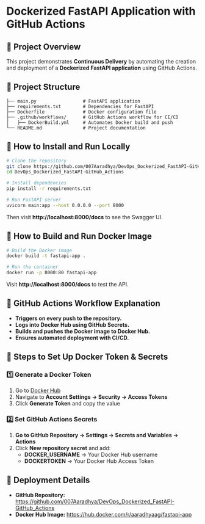 # Dockerized FastAPI Application with GitHub Actions

## 📌 Project Overview
This project demonstrates **Continuous Delivery** by automating the creation and deployment of a **Dockerized FastAPI application** using GitHub Actions.

## 📂 Project Structure
```
├── main.py                 # FastAPI application
├── requirements.txt        # Dependencies for FastAPI
├── Dockerfile              # Docker configuration file
├── .github/workflows/      # GitHub Actions workflow for CI/CD
│   ├── DockerBuild.yml     # Automates Docker build and push
└── README.md               # Project documentation
```

## 🚀 How to Install and Run Locally
```sh
# Clone the repository
git clone https://github.com/007Aaradhya/DevOps_Dockerized_FastAPI-GitHub_Actions.git
cd DevOps_Dockerized_FastAPI-GitHub_Actions

# Install dependencies
pip install -r requirements.txt

# Run FastAPI server
uvicorn main:app --host 0.0.0.0 --port 8000
```
Then visit **http://localhost:8000/docs** to see the Swagger UI.

## 🐳 How to Build and Run Docker Image
```sh
# Build the Docker image
docker build -t fastapi-app .

# Run the container
docker run -p 8000:80 fastapi-app
```
Visit **http://localhost:8000/docs** to test the API.

## 🔄 GitHub Actions Workflow Explanation
- **Triggers on every push to the repository.**
- **Logs into Docker Hub using GitHub Secrets.**
- **Builds and pushes the Docker image to Docker Hub.**
- **Ensures automated deployment with CI/CD.**

## 🔑 Steps to Set Up Docker Token & Secrets
### 1️⃣ Generate a Docker Token
1. Go to [Docker Hub](https://hub.docker.com/)
2. Navigate to **Account Settings → Security → Access Tokens**
3. Click **Generate Token** and copy the value

### 2️⃣ Set GitHub Actions Secrets
1. **Go to GitHub Repository → Settings → Secrets and Variables → Actions**
2. Click **New repository secret** and add:
   - **DOCKER_USERNAME** → Your Docker Hub username
   - **DOCKERTOKEN** → Your Docker Hub Access Token

## 🔄 Deployment Details
- **GitHub Repository:** https://github.com/007Aaradhya/DevOps_Dockerized_FastAPI-GitHub_Actions
- **Docker Hub Image:** https://hub.docker.com/r/aaradhyaag/fastapi-app

